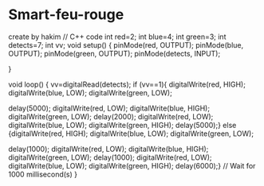 # Smart-feu-rouge
create by hakim
// C++ code
int red=2;
int blue=4;
int green=3;
int detects=7;
int vv;
void setup()
{
  pinMode(red, OUTPUT);
    pinMode(blue, OUTPUT);
    pinMode(green, OUTPUT);
      pinMode(detects, INPUT);



}

void loop()
{  vv=digitalRead(detects);
  if (vv==1){
  digitalWrite(red, HIGH);
    digitalWrite(blue, LOW);
    digitalWrite(green, LOW);
    
  delay(5000);
    digitalWrite(red, LOW);
    digitalWrite(blue, HIGH);
    digitalWrite(green, LOW);
  delay(2000); 
  digitalWrite(red, LOW);
    digitalWrite(blue, LOW);
    digitalWrite(green, HIGH);
    delay(5000);}
  else {digitalWrite(red, HIGH);
    digitalWrite(blue, LOW);
    digitalWrite(green, LOW);
    
  delay(1000);
    digitalWrite(red, LOW);
    digitalWrite(blue, HIGH);
    digitalWrite(green, LOW);
  delay(1000); 
  digitalWrite(red, LOW);
    digitalWrite(blue, LOW);
    digitalWrite(green, HIGH);
    delay(6000);}
  // Wait for 1000 millisecond(s)
}
